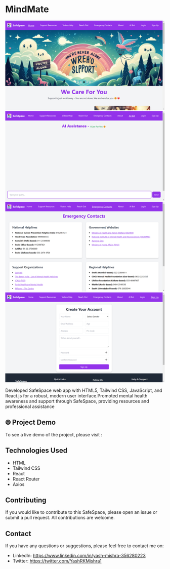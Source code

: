 # MindMate

<img src="src/assets/Screenshot (72).png">

<img src="src/assets/Screenshot (74).png">

<img src="src/assets/Screenshot (75).png">

<img src="src/assets/Screenshot (73).png">



Developed SafeSpace web app with HTML5, Tailwind CSS, JavaScript, and React.js for a robust, modern 
user interface.Promoted mental health awareness and support through SafeSpace, providing resources and professional 
assistance

## 🌐 Project Demo 

To see a live demo of the project, please visit :

## Technologies Used

- HTML
- Tailwind CSS
- React
- React Router
- Axios


## Contributing

If you would like to contribute to this SafeSpace, please open an issue or submit a pull request. All contributions are welcome.


## Contact 

If you have any questions or suggestions, please feel free to contact me on:

- LinkedIn: https://www.linkedin.com/in/yash-mishra-356280223
- Twitter: https://twitter.com/YashRKMishra1